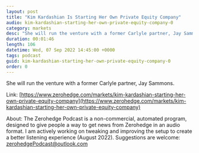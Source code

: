 ```yaml
---
layout: post
title: "Kim Kardashian Is Starting Her Own Private Equity Company"
audio: kim-kardashian-starting-her-own-private-equity-company-0
category: markets
desc: "She will run the venture with a former Carlyle partner, Jay Sammons. "
duration: 00:01:46
length: 106
datetime: Wed, 07 Sep 2022 14:45:00 +0000
tags: podcast
guid: kim-kardashian-starting-her-own-private-equity-company-0
order: 0
---
```

She will run the venture with a former Carlyle partner, Jay Sammons. 

Link: [https://www.zerohedge.com/markets/kim-kardashian-starting-her-own-private-equity-company](https://www.zerohedge.com/markets/kim-kardashian-starting-her-own-private-equity-company)

About: The Zerohedge Podcast is a non-commercial, automated program, designed to give people a way to get news from Zerohedge in an audio format.  I am actively working on tweaking and improving the setup to create a better listening experience (August 2022).  Suggestions are welcome: [zerohedgePodcast@outlook.com](mailto:zerohedgePodcast@outlook.com)
